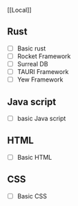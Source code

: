 [[Local]]
## Rust

- [ ] Basic rust
- [ ] Rocket Framework
- [ ] Surreal DB
- [ ] TAURI Framework
- [ ] Yew Framework
## Java script
- [ ] basic Java script
## HTML

- [ ] Basic HTML
## CSS

- [ ] Basic CSS
